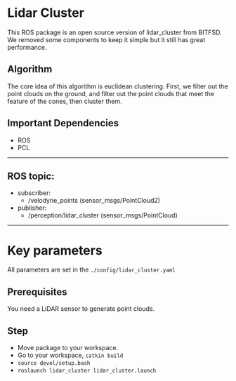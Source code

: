 # Lidar Cluster

This ROS package is an open source version of lidar_cluster from BITFSD. We removed some components to keep it simple but it still has great performance.  

## Algorithm

The core idea of this algorithm is euclidean clustering. First, we filter out the point clouds on the ground, and filter out the point clouds that meet the feature of the cones, then cluster them.

## Important Dependencies

* ROS
* PCL

---

## ROS topic:

* subscriber:
  - /velodyne_points (sensor_msgs/PointCloud2)
* publisher:	
  - /perception/lidar_cluster (sensor_msgs/PointCloud)

---

# Key parameters

All parameters are set in the `./config/lidar_cluster.yaml` 

## Prerequisites

You need a LiDAR sensor to generate point clouds.

## Step

* Move package to your workspace.
* Go to your workspace,  `catkin build`
* `source devel/setup.bash`
* `roslaunch lidar_cluster lidar_cluster.launch`